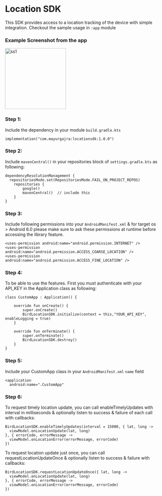 
# Location SDK

This SDK provides access to a location tracking of the device with simple integration. Checkout the sample usage in `:app` module

### Example Screenshot from the app

<a href="https://ibb.co/NNNpf8V"><img src="https://i.ibb.co/WzzF7bx/ss1.jpg" alt="ss1" border="0" width=200></a><br />


### Step 1:

Include the dependency in your module `build.gradle.kts`

    implementation("com.mayurgajra:locationsdk:1.0.0")

### Step 2:

Include `mavenCentral()` in your repositories block of `settings.gradle.kts` as following:

    dependencyResolutionManagement {  
      repositoriesMode.set(RepositoriesMode.FAIL_ON_PROJECT_REPOS)  
        repositories {  
		    google()  
            mavenCentral()  // include this
        }  
    }

### Step 3:

Include following permissions into your `AndroidManifest.xml` & for target os > Android 6.0 please make sure to ask these permissions at runtime before accessing the library feature.

    <uses-permission android:name="android.permission.INTERNET" />  
    <uses-permission android:name="android.permission.ACCESS_COARSE_LOCATION" />  
    <uses-permission android:name="android.permission.ACCESS_FINE_LOCATION" />


### Step 4:

To be able to use the features. First you must authenticate with your API_KEY in the Application class as following:

    class CustomApp : Application() {  
      
        override fun onCreate() {  
            super.onCreate()  
            BirdLocationSDK.initialize(context = this,"YOUR_API_KEY", enableLogging = true)  
        }  
      
        override fun onTerminate() {  
            super.onTerminate()  
            BirdLocationSDK.destroy()  
        }  
    }

### Step 5:

Include your CustomApp class in your `AndroidManifest.xml`  `name` field

    <application  
      android:name=".CustomApp"


### Step 6:

To request timely location update, you can call enableTimelyUpdates with interval in milliseconds & optionally listen to success & failure of each call with callbacks:

    BirdLocationSDK.enableTimelyUpdates(interval = 15000, { lat, long ->  
      viewModel.onLocationUpdate(lat, long)  
    }, { errorCode, errorMessage ->  
      viewModel.onLocationError(errorMessage, errorCode)  
    })

To request location update just once, you can call requestLocationUpdateOnce & optionally listen to success & failure with callbacks:

    BirdLocationSDK.requestLocationUpdateOnce({ lat, long ->  
      viewModel.onLocationUpdate(lat, long)  
    }, { errorCode, errorMessage ->  
      viewModel.onLocationError(errorMessage, errorCode)  
    })

